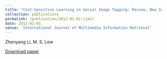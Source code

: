 ```yaml
---
title: "Cost-Sensitive Learning in Social Image Tagging: Review, New Ideas and Evaluation"
collection: publications
permalink: /publication/2012-01-01-ijmir
date: 2012-01-01
venue: 'International Journal of Multimedia Information Retrieval'
---
```


Zhenyang Li, M. S. Lew

<a href='http://www.science.uva.nl/research/publications/2012/LiIJMIR2012/'>Download paper</a>
